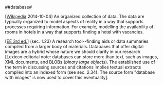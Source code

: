 ##database#

\[[Wikipedia](http://en.wikipedia.org/wiki/Database) 2014-10-04\] An organized collection of data. The data are typically organized to model aspects of reality in a way that supports processes requiring information. For example, modelling the availability of rooms in hotels in a way that supports finding a hotel with vacancies.

\[[EE 3rd ed.](SOURCES.md#EE)\] (sec. 1.23) A research tool--finding aids or data summaries compiled from a larger body of materials. Databases that offer digital images are a hybrid whose nature we should clarify in our research. \[Lexicon editorial note: databases can store more than text, such as images, XML documents, and BLOBs (*binary large objects*). The established use of the term in discussing sources and citations implies textual extracts compiled into an indexed form (see sec. 2.34). The source form "database with images" is now used to cover this eventuality\].
